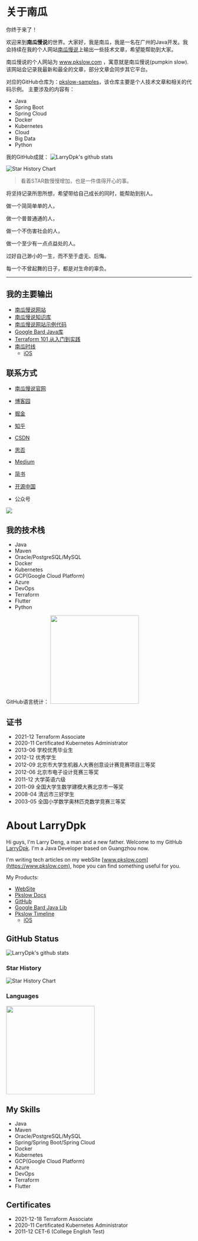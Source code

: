 # 关于南瓜
你终于来了！

欢迎来到**南瓜慢说**的世界。大家好，我是南瓜，我是一名在广州的Java开发。我会持续在我的个人网站[南瓜慢说](https://www.pkslow.com)上输出一些技术文章，希望能帮助到大家。

南瓜慢说的个人网站为 www.pkslow.com ，寓意就是南瓜慢说(pumpkin slow). 该网站会记录我最新和最全的文章，部分文章会同步其它平台。

对应的GitHub仓库为：[pkslow-samples](https://github.com/LarryDpk/pkslow-samples)，该仓库主要是个人技术文章和相关的代码示例。
主要涉及的内容有：
- Java
- Spring Boot
- Spring Cloud
- Docker
- Kubernetes
- Cloud
- Big Data
- Python

我的GitHub成就：
![LarryDpk's github stats](https://github-readme-stats.vercel.app/api?username=LarryDpk&theme=radical&show_icons=true)


![Star History Chart](https://api.star-history.com/svg?repos=LarryDpk/pkslow-samples,LarryDpk/terraform-101,LarryDpk/Google-Bard&type=Date)


> 看着STAR数慢慢增加，也是一件值得开心的事。


将坚持记录所思所想，希望带给自己成长的同时，能帮助到别人。

做一个简简单单的人，

做一个普普通通的人，

做一个不伤害社会的人，

做一个至少有一点点益处的人。

过好自己渺小的一生，而不至于虚无、后悔。

每一个不曾起舞的日子，都是对生命的辜负。


---
## 我的主要输出
- [南瓜慢说网站](https://www.pkslow.com)
- [南瓜慢说知识库](https://www.pkslow.com/docs)
- [南瓜慢说网站示例代码](https://www.github.com/LarryDpk/pkslow-samples)
- [Google Bard Java库](https://github.com/LarryDpk/Google-Bard)
- [Terraform 101 从入门到实践](https://www.github.com/LarryDpk/terraform-101)
- [南瓜时线](https://github.com/LarryDpk/pkslow-timeline)
    - [iOS](https://apps.apple.com/app/pkslow-timeline/id1628613820)

## 联系方式
- [南瓜慢说官网](https://www.pkslow.com)
- [博客园](https://www.cnblogs.com/larrydpk/)
- [掘金](https://juejin.cn/user/3931509312983463)
- [知乎](https://www.zhihu.com/people/larrydpk)
- [CSDN](https://blog.csdn.net/dengnanhua?type=blog)
- [思否](https://segmentfault.com/u/pkslow)
- [Medium](https://pkslow.medium.com/)
- [简书](https://www.jianshu.com/u/2208ffcd6e8e)
- [开源中国](https://my.oschina.net/pkslow)

- 公众号

![](https://pkslow.oss-cn-shenzhen.aliyuncs.com/images/qrcode-wechat.png)


## 我的技术栈
- Java
- Maven
- Oracle/PostgreSQL/MySQL
- Docker
- Kubernetes
- GCP(Google Cloud Platform)
- Azure
- DevOps
- Terraform
- Flutter
- Python

GitHub语言统计：
<img height="240px" src="https://github-readme-stats.vercel.app/api/top-langs/?username=larrydpk&hide=html&hide_title=true&hide_border=true&layout=compact&langs_count=7&exclude_repo=comp426,Redventures-Movie-Quotes&text_color=000&icon_color=fff&bg_color=0,52fa5a,4dfcff,c64dff&theme=graywhite">


## 证书
- 2021-12 Terraform Associate
- 2020-11 Certificated Kubernetes Administrator
- 2013-06 学校优秀毕业生
- 2012-12 优秀学生
- 2012-09 北京市大学生机器人大赛创意设计赛竞赛项目三等奖
- 2012-06 北京市电子设计竞赛三等奖
- 2011-12 大学英语六级
- 2011-09 全国大学生数学建模大赛北京市一等奖
- 2008-04 清远市三好学生
- 2003-05 全国小学数学奥林匹克数学竞赛三等奖

# About LarryDpk


Hi guys, I'm Larry Deng, a man and a new father. Welcome to my GitHub [LarryDpk](https://github.com/LarryDpk/LarryDpk). I'm a Java Developer based on Guangzhou now.

I'm writing tech articles on my webSite [www.pkslow.com](https://www.pkslow.com), hope you can find something useful for you.

My Products:
- [WebSite](https://www.pkslow.com)
- [Pkslow Docs](https://www.pkslow.com/docs)
- [GitHub](https://github.com/LarryDpk)
- [Google Bard Java Lib](https://github.com/LarryDpk/Google-Bard)
- [Pkslow Timeline](https://github.com/LarryDpk/pkslow-timeline)
  - [iOS](https://apps.apple.com/app/pkslow-timeline/id1628613820)

## GitHub Status

![LarryDpk's github stats](https://github-readme-stats.vercel.app/api?username=LarryDpk&theme=radical&show_icons=true)

### Star History

![Star History Chart](https://api.star-history.com/svg?repos=LarryDpk/pkslow-samples,LarryDpk/terraform-101,LarryDpk/Google-Bard&type=Date)

### Languages
<img height="240px" src="https://github-readme-stats.vercel.app/api/top-langs/?username=larrydpk&hide=html&hide_title=true&hide_border=true&layout=compact&langs_count=7&exclude_repo=comp426,Redventures-Movie-Quotes&text_color=000&icon_color=fff&bg_color=0,52fa5a,4dfcff,c64dff&theme=graywhite">

[//]: # (![]&#40;https://github-profile-summary-cards.vercel.app/api/cards/repos-per-language?username=larrydpk&theme=dracula&#41; ![]&#40;https://github-profile-summary-cards.vercel.app/api/cards/most-commit-language?username=larrydpk&theme=dracula&#41;)


## My Skills
- Java
- Maven
- Oracle/PostgreSQL/MySQL
- Spring/Spring Boot/Spring Cloud
- Docker
- Kubernetes
- GCP(Google Cloud Platform)
- Azure
- DevOps
- Terraform
- Flutter

## Certificates
- 2021-12-18 Terraform Associate
- 2020-11 Certificated Kubernetes Administrator
- 2011-12 CET-6 (College English Test)


